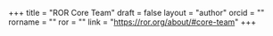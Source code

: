 +++ 
title = "ROR Core Team" 
draft = false
layout = "author"
orcid =  ""
rorname = ""
ror = ""
link = "https://ror.org/about/#core-team"
+++ 